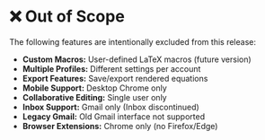 # ❌ Out of Scope

The following features are intentionally excluded from this release:

- **Custom Macros:** User-defined LaTeX macros (future version)
- **Multiple Profiles:** Different settings per account
- **Export Features:** Save/export rendered equations
- **Mobile Support:** Desktop Chrome only
- **Collaborative Editing:** Single user only
- **Inbox Support:** Gmail only (Inbox discontinued)
- **Legacy Gmail:** Old Gmail interface not supported
- **Browser Extensions:** Chrome only (no Firefox/Edge)
